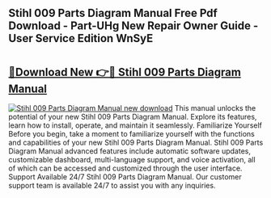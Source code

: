 ## Stihl 009 Parts Diagram Manual Free Pdf Download - Part-UHg New Repair Owner Guide - User Service Edition WnSyE

# <h2><a href="http://bc63506.oget.top/?id=Stihl+009+Parts+Diagram+Manual">🔗Download New 👉🔴 Stihl 009 Parts Diagram Manual</a></h2>

[![Stihl 009 Parts Diagram Manual new download](https://i.imgur.com/5g1atiW.png)](http://bc63506.oget.top/?id=Stihl+009+Parts+Diagram+Manual)
This manual unlocks the potential of your new Stihl 009 Parts Diagram Manual. Explore its features, learn how to install, operate, and maintain it seamlessly. Familiarize Yourself Before you begin, take a moment to familiarize yourself with the functions and capabilities of your new Stihl 009 Parts Diagram Manual. Stihl 009 Parts Diagram Manual advanced features include automatic software updates, customizable dashboard, multi-language support, and voice activation, all of which can be accessed and customized through the user interface. Support Available 24/7 Stihl 009 Parts Diagram Manual. Our customer support team is available 24/7 to assist you with any inquiries.
